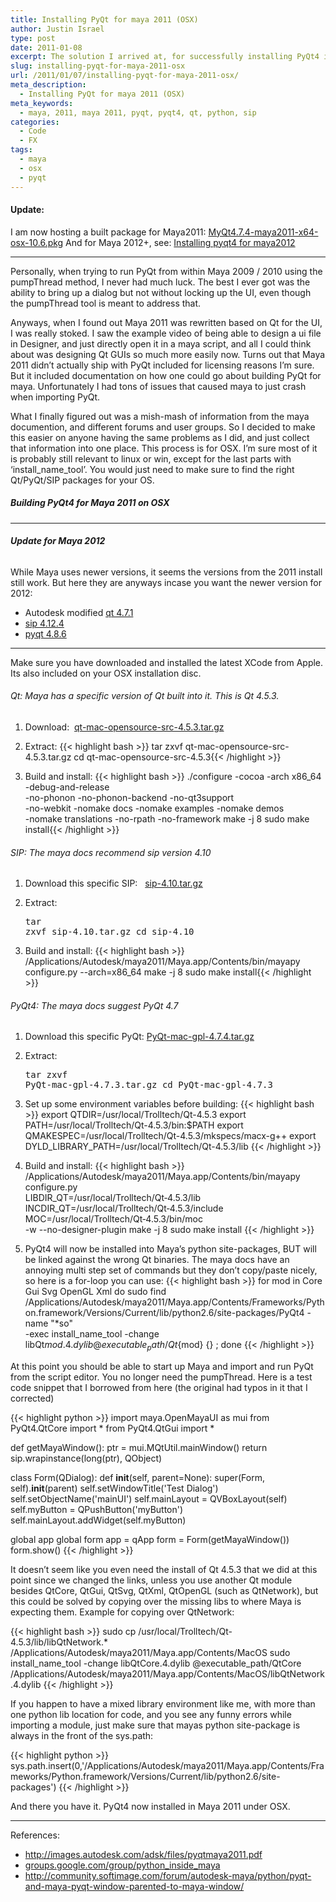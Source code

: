 ```yaml
---
title: Installing PyQt for maya 2011 (OSX)
author: Justin Israel
type: post
date: 2011-01-08
excerpt: The solution I arrived at, for successfully installing PyQt4 in Maya 2011, after collecting info from multiple sites...
slug: installing-pyqt-for-maya-2011-osx
url: /2011/01/07/installing-pyqt-for-maya-2011-osx/
meta_description:
  - Installing PyQt for maya 2011 (OSX)
meta_keywords:
  - maya, 2011, maya 2011, pyqt, pyqt4, qt, python, sip
categories:
  - Code
  - FX
tags:
  - maya
  - osx
  - pyqt
---
```

#### Update:

I am now hosting a built package for Maya2011: [MyQt4.7.4-maya2011-x64-osx-10.6.pkg](https://dl.dropbox.com/u/34613220/MyQt4/MyQt4.7.4-maya2011-x64-osx-10.6.pkg) And for Maya 2012+, see: [Installing pyqt4 for maya2012](/2011/11/09/installing-pyqt4-for-maya-2012-osx/)

* * *

Personally, when trying to run PyQt from within Maya 2009 / 2010 using the pumpThread method, I never had much luck. The best I ever got was the ability to bring up a dialog but not without locking up the UI, even though the pumpThread tool is meant to address that.

Anyways, when I found out Maya 2011 was rewritten based on Qt for the UI, I was really stoked. I saw the example video of being able to design a ui file in Designer, and just directly open it in a maya script, and all I could think about was designing Qt GUIs so much more easily now. Turns out that Maya 2011 didn&#8217;t actually ship with PyQt included for licensing reasons I&#8217;m sure. But it included documentation on how one could go about building PyQt for maya. Unfortunately I had tons of issues that caused maya to just crash when importing PyQt.

What I finally figured out was a mish-mash of information from the maya documention, and different forums and user groups. So I decided to make this easier on anyone having the same problems as I did, and just collect that information into one place. This process is for OSX. I&#8217;m sure most of it is probably still relevant to linux or win, except for the last parts with &#8216;install\_name\_tool&#8217;. You would just need to make sure to find the right Qt/PyQt/SIP packages for your OS.

##### Building PyQt4 for Maya 2011 on OSX

* * *

###### _**Update for Maya 2012**_

While Maya uses newer versions, it seems the versions from the 2011 install still work. But here they are anyways incase you want the newer version for 2012:

  * Autodesk modified [qt 4.7.1](http://images.autodesk.com/adsk/files/Qt-4.7.1-Modified_for_Maya.zip)
  * [sip 4.12.4](/uploads/2011/01/sip-4.12.4.tar.gz)
  * [pyqt 4.8.6](https://dl.dropbox.com/u/34613220/MyQt4/src/PyQt-mac-gpl-4.8.6.tar.gz)

* * *

Make sure you have downloaded and installed the latest XCode from Apple. Its also included on your OSX installation disc.

###### Qt: Maya has a specific version of Qt built into it. This is Qt 4.5.3.

  1. Download:  [qt-mac-opensource-src-4.5.3.tar.gz](https://dl.dropbox.com/u/34613220/MyQt4/src/qt-mac-opensource-src-4.5.3.tar.gz)
  2. Extract: {{< highlight bash >}}
tar zxvf qt-mac-opensource-src-4.5.3.tar.gz
cd qt-mac-opensource-src-4.5.3{{< /highlight >}}

  3. Build and install: {{< highlight bash >}}
./configure -cocoa -arch x86_64 -debug-and-release \
  -no-phonon -no-phonon-backend -no-qt3support \
  -no-webkit -nomake docs -nomake examples -nomake demos \
  -nomake translations -no-rpath -no-framework
make -j 8
sudo make install{{< /highlight >}}

###### SIP: The maya docs recommend sip version 4.10

  1. Download this specific SIP:   [sip-4.10.tar.gz](/uploads/2011/01/sip-4.10.tar.gz)
  2. Extract: <pre class="theme:twilight top-margin:20 bottom-margin:20 toolbar-overlay:false striped:false nums:false lang:sh decode:true">tar zxvf sip-4.10.tar.gz
cd sip-4.10</pre>

  3. Build and install: {{< highlight bash >}}
/Applications/Autodesk/maya2011/Maya.app/Contents/bin/mayapy \
  configure.py --arch=x86_64
make -j 8
sudo make install{{< /highlight >}}

###### PyQt4: The maya docs suggest PyQt 4.7

  1. Download this specific PyQt: [PyQt-mac-gpl-4.7.4.tar.gz](https://dl.dropbox.com/u/34613220/MyQt4/src/PyQt-mac-gpl-4.7.4.tar.gz)
  2. Extract: <pre class="striped:false nums:false lang:sh decode:true">tar zxvf PyQt-mac-gpl-4.7.3.tar.gz
cd PyQt-mac-gpl-4.7.3</pre>

  3. Set up some environment variables before building: {{< highlight bash >}}
export QTDIR=/usr/local/Trolltech/Qt-4.5.3
export PATH=/usr/local/Trolltech/Qt-4.5.3/bin:$PATH
export QMAKESPEC=/usr/local/Trolltech/Qt-4.5.3/mkspecs/macx-g++
export DYLD_LIBRARY_PATH=/usr/local/Trolltech/Qt-4.5.3/lib
{{< /highlight >}}

  4. Build and install: {{< highlight bash >}}
/Applications/Autodesk/maya2011/Maya.app/Contents/bin/mayapy \
  configure.py \
  LIBDIR_QT=/usr/local/Trolltech/Qt‐4.5.3/lib \
  INCDIR_QT=/usr/local/Trolltech/Qt‐4.5.3/include \
  MOC=/usr/local/Trolltech/Qt‐4.5.3/bin/moc \
  -w --no-designer-plugin
make -j 8
sudo make install
{{< /highlight >}}

  5. PyQt4 will now be installed into Maya&#8217;s python site-packages, BUT will be linked against the wrong Qt binaries. The maya docs have an annoying multi step set of commands but they don&#8217;t copy/paste nicely, so here is a for-loop you can use: {{< highlight bash >}}
for mod in Core Gui Svg OpenGL Xml
do 
  sudo find /Applications/Autodesk/maya2011/Maya.app/Contents/Frameworks/Python.framework/Versions/Current/lib/python2.6/site-packages/PyQt4 -name "*so" \
  -exec install_name_tool -change libQt${mod}.4.dylib @executable_path/Qt${mod} {} ;
done
{{< /highlight >}}

At this point you should be able to start up Maya and import and run PyQt from the script editor. You no longer need the pumpThread. Here is a test code snippet that I borrowed from here (the original had typos in it that I corrected)

{{< highlight python >}}
import maya.OpenMayaUI as mui
from PyQt4.QtCore import *
from PyQt4.QtGui import *

def getMayaWindow():
    ptr = mui.MQtUtil.mainWindow()
    return sip.wrapinstance(long(ptr), QObject)

class Form(QDialog):
    def __init__(self, parent=None):
        super(Form, self).__init__(parent)
        self.setWindowTitle('Test Dialog')
        self.setObjectName('mainUI')
        self.mainLayout = QVBoxLayout(self)
        self.myButton = QPushButton('myButton')
        self.mainLayout.addWidget(self.myButton)

global app
global form
app = qApp
form = Form(getMayaWindow())
form.show()
{{< /highlight >}}

It doesn&#8217;t seem like you even need the install of Qt 4.5.3 that we did at this point since we changed the links, unless you use another Qt module besides QtCore, QtGui, QtSvg, QtXml, QtOpenGL (such as QtNetwork), but this could be solved by copying over the missing libs to where Maya is expecting them. Example for copying over QtNetwork:

{{< highlight bash >}}
sudo cp /usr/local/Trolltech/Qt-4.5.3/lib/libQtNetwork.* 
    /Applications/Autodesk/maya2011/Maya.app/Contents/MacOS
sudo install_name_tool -change libQtCore.4.dylib @executable_path/QtCore 
    /Applications/Autodesk/maya2011/Maya.app/Contents/MacOS/libQtNetwork.4.dylib
{{< /highlight >}}

If you happen to have a mixed library environment like me, with more than one python lib location for code, and you see any funny errors while importing a module, just make sure that mayas python site-package is always in the front of the sys.path:

{{< highlight python >}}
sys.path.insert(0,'/Applications/Autodesk/maya2011/Maya.app/Contents/Frameworks/Python.framework/Versions/Current/lib/python2.6/site-packages')
{{< /highlight >}}

And there you have it. PyQt4 now installed in Maya 2011 under OSX.

* * *

References:

  * <http://images.autodesk.com/adsk/files/pyqtmaya2011.pdf>
  * [groups.google.com/group/python\_inside\_maya](http://groups.google.com/group/python_inside_maya/browse_thread/thread/cd7109604407cba2/618a61ccebf8ac10?lnk=raot&pli=1)
  * http://community.softimage.com/forum/autodesk-maya/python/pyqt-and-maya-pyqt-window-parented-to-maya-window/

